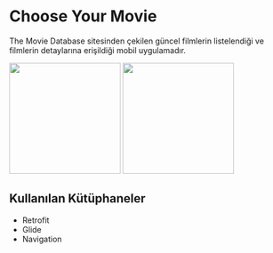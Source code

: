 # Choose Your Movie

The Movie Database sitesinden çekilen güncel filmlerin listelendiği ve filmlerin detaylarına erişildiği mobil uygulamadır.

<img src = "https://user-images.githubusercontent.com/57728209/143083788-ae999e85-f505-4f87-81bc-44b18f180ceb.PNG" width = "200" />     <img src = "https://user-images.githubusercontent.com/57728209/143083861-145cb234-e88f-4281-89fd-2cda5a72b2d1.PNG" width = "200" />

## Kullanılan Kütüphaneler
- Retrofit
- Glide
- Navigation
